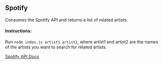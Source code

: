 ## Spotify

Consumes the Spotify API and returns a list of related artists.

#### Instructions:
Run `node index.js artist1 artist2`, where artist1 and artist2 are the names of the artists you want to search for related artists.

[Spotify API Docs](https://developer.spotify.com/web-api/console/artists/)

